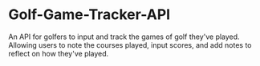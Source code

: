 # Golf-Game-Tracker-API
An API for golfers to input and track the games of golf they've played. Allowing users to note the courses played, input scores, and add notes to reflect on how they've played. 
